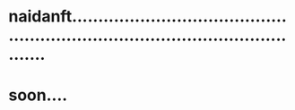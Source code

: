 # naidanft.....................................................................................................
# soon....

